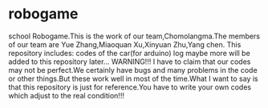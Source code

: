 # robogame
school Robogame.This is the work of our team,Chomolangma.The members of our team are Yue Zhang,Miaoquan Xu,Xinyuan Zhu,Yang chen.
This repository includes:
codes of the car(for arduino)
log
maybe more will be added to this repository later...
WARNING!!!
I have to claim that our codes may not be perfect.We certainly have bugs and many problems in the code or other things.But these work well in most of the time.What I want to say is that this repository is just for reference.You have to write your own codes which adjust to the real condition!!!
